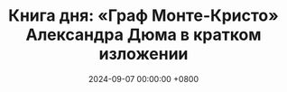 ---
title: "Книга дня: «Граф Монте-Кристо» Александра Дюма в кратком изложении"
description: >-
  🏰 «Граф Монте-Кристо» — классический роман Александра Дюма о предательстве, мести и искуплении, который захватывает дух и не отпускает до последней страницы. Погрузитесь в классику Дюма! История мести и искупления Эдмона Дантеса в "Графе Монте-Кристо" — приключения, интриги и драма.
date: 2024-09-07 00:00:00 +0800
categories: [Мышление, Конспекты-книг]
tags:
  [
    граф-монте-кристо,
    александр-дюма,
    месть,
    приключения,
    классика,
    сокровища,
    побег,
    предательство,
    интриги,
    французская-литература,
    дюма,
    литературная-классика,
    романтика,
    драма,
    тайна
  ]
image:
alt: Граф Монте-Кристо Александра Дюма
fallback:
  -
  -
---